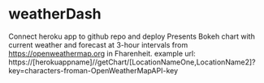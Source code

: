 # weatherDash
Connect heroku app to github repo and deploy
Presents Bokeh chart with current weather and forecast at 3-hour intervals from https://openweathermap.org in Fharenheit.
example url:
https://[herokuappname]//getChart/[LocationNameOne,LocationName2]?key=characters-froman-OpenWeatherMapAPI-key
